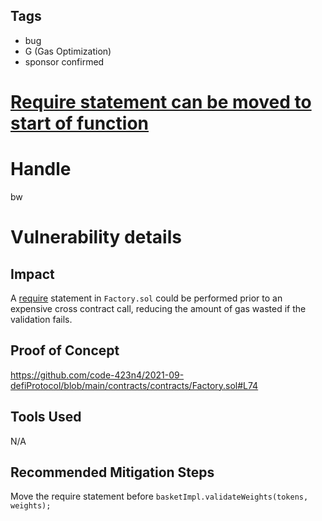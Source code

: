 ## Tags

- bug
- G (Gas Optimization)
- sponsor confirmed

# [Require statement can be moved to start of function](https://github.com/code-423n4/2021-09-defiprotocol-findings/issues/19) 

# Handle

bw


# Vulnerability details

## Impact

A [require](https://github.com/code-423n4/2021-09-defiProtocol/blob/main/contracts/contracts/Factory.sol#L74) statement in `Factory.sol` could be performed prior to an expensive cross contract call, reducing the amount of gas wasted if the validation fails.

## Proof of Concept

https://github.com/code-423n4/2021-09-defiProtocol/blob/main/contracts/contracts/Factory.sol#L74

## Tools Used

N/A

## Recommended Mitigation Steps

Move the require statement before `basketImpl.validateWeights(tokens, weights);`

